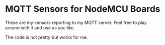 # MQTT Sensors for NodeMCU Boards

These are my sensors reporting to my MQTT server. Feel free to play around with it and use as you like.

The code is not pretty but works for me.
